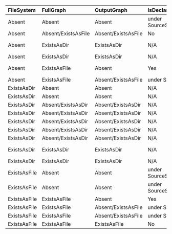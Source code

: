 | FileSystem | FullGraph | OutputGraph | IsDeclared | Mount | Access | EmptyDir | Result  
|:----------|:----------|:--------|:--------|:--------|:--------|:--------|:--------|
Absent | Absent | Absent | under SourceSealDirectory | Readable | Read/Probe | N/A | ObservedInput.AbsentFileProbe
Absent | Absent/ExistsAsFile | Absent/ExistsAsFile | No | Readable/Writable | Read/Probe | N/A | ObservedInput.AbsentFileProbe
Absent | ExistsAsDir | ExistsAsDir | N/A | Writable | Enumeration | N/A | ObservedInput.DirectoryEnumeration (via graph)
Absent | ExistsAsDir | ExistsAsDir | N/A | Writable | Probe | Yes/No | ObservedInput.ExistingDirectoryProbe
Absent | ExistsAsFile | Absent | Yes | Readable/Writable | Read/Probe | N/A | Failure in HashSourceFileDependencies
Absent | ExistsAsFile | Absent/ExistsAsFile | under SealDirectory | Readable/Writable | Read/Probe | N/A | ObservedInput.AbsentFileProbe
ExistsAsDir | Absent | Absent | N/A | Writable | Enumeration | Yes/No | ObservedInput.AbsentFileProbe
ExistsAsDir | Absent | Absent | N/A | Writable | Probe | Yes/No | ObservedInput.AbsentFileProbe
ExistsAsDir | Absent/ExistsAsDir | Absent/ExistsAsDir | N/A | Readable | Enumeration | No | ObservedInput.DirectoryEnumeration
ExistsAsDir | Absent/ExistsAsDir | Absent/ExistsAsDir | N/A | Readable | Enumeration | Yes | ObservedInput.AbsentFileProbe
ExistsAsDir | Absent/ExistsAsDir | Absent/ExistsAsDir | N/A | Readable | Probe | Yes/No | ObservedInput.ExistingDirectoryProbe
ExistsAsDir | Absent/ExistsAsDir | Absent/ExistsAsDir | N/A | Untracked | Enumeration | Yes/No | ObservedInput.AbsentFileProbe
ExistsAsDir | Absent/ExistsAsDir | Absent/ExistsAsDir | N/A | Untracked | Probe | Yes/No | ObservedInput.AbsentFileProbe
ExistsAsDir | ExistsAsDir | ExistsAsDir | N/A | Writable | Enumeration | Yes/No | ObservedInput.DirectoryEnumeration (via graph)
ExistsAsDir | ExistsAsDir | ExistsAsDir | N/A | Writable | Probe | Yes/No | ObservedInput.ExistingDirectoryProbe
ExistsAsFile | Absent | Absent | under SourceSealDirectory | Readable | Probe | N/A | ObservedInput.ExistingFileProbe
ExistsAsFile | Absent | Absent | under SourceSealDirectory | Readable | Read | N/A | ObservedInput.FileContentRead
ExistsAsFile | ExistsAsFile | Absent | Yes | Readable/Writable | Read/Probe | N/A | Part of WeakFingerprint
ExistsAsFile | ExistsAsFile | Absent/ExistsAsFile | under SealDirectory | Readable/Writable | Probe | N/A | ObservedInput.ExistingFileProbe
ExistsAsFile | ExistsAsFile | Absent/ExistsAsFile | under SealDirectory | Readable/Writable | Read | N/A | ObservedInput.FileContentRead
ExistsAsFile | ExistsAsFile | ExistsAsFile | No | Readable/Writable | Read/Probe | N/A | Unexpected access failure
